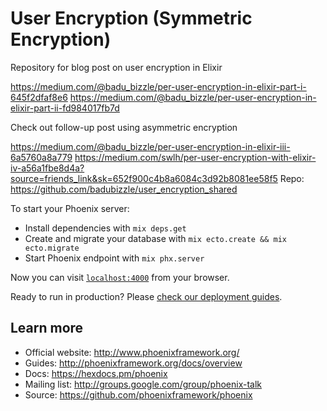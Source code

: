 # User Encryption (Symmetric Encryption)

Repository for blog post on user encryption in Elixir

https://medium.com/@badu_bizzle/per-user-encryption-in-elixir-part-i-645f2dfaf8e6
https://medium.com/@badu_bizzle/per-user-encryption-in-elixir-part-ii-fd984017fb7d

Check out follow-up post using asymmetric encryption

https://medium.com/@badu_bizzle/per-user-encryption-in-elixir-iii-6a5760a8a779
https://medium.com/swlh/per-user-encryption-with-elixir-iv-a56a1fbe8d4a?source=friends_link&sk=652f900c4b8a6084c3d92b8081ee58f5
Repo: https://github.com/badubizzle/user_encryption_shared

To start your Phoenix server:

  * Install dependencies with `mix deps.get`
  * Create and migrate your database with `mix ecto.create && mix ecto.migrate`
  * Start Phoenix endpoint with `mix phx.server`

Now you can visit [`localhost:4000`](http://localhost:4000) from your browser.



Ready to run in production? Please [check our deployment guides](http://www.phoenixframework.org/docs/deployment).

## Learn more

  * Official website: http://www.phoenixframework.org/
  * Guides: http://phoenixframework.org/docs/overview
  * Docs: https://hexdocs.pm/phoenix
  * Mailing list: http://groups.google.com/group/phoenix-talk
  * Source: https://github.com/phoenixframework/phoenix
